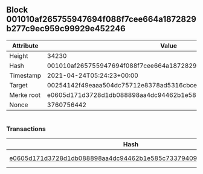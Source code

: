 ## Block 001010af265755947694f088f7cee664a1872829b277c9ec959c99929e452246

Attribute | Value
--- | ---
Height | 34230
Hash | 001010af265755947694f088f7cee664a1872829b277c9ec959c99929e452246
Timestamp | 2021-04-24T05:24:23+00:00
Target | 00254142f49eaaa504dc75712e8378ad5316cbcead634704b3734b6271167cc4
Merke root | e0605d171d3728d1db088898aa4dc94462b1e585c733794091392e59c4062fae
Nonce | 3760756442

```

```

### Transactions

Hash | Amount
--- | ---
[e0605d171d3728d1db088898aa4dc94462b1e585c733794091392e59c4062fae](e0605d171d3728d1db088898aa4dc94462b1e585c733794091392e59c4062fae.md) | 10.00000000 SKEPTI 
